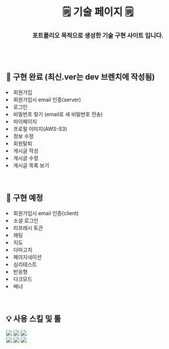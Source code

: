 </br>
</br>
<div align=center>
  <h1>🗒 기술 페이지 🗒</h1>
  <h3>포트폴리오 목적으로 생성한 기술 구현 사이트 입니다.<h3>
</div>
<br><br>

<h2>📂 구현 완료 (최신.ver는 dev 브렌치에 작성됨)</h2>
<div>
<li>회원가입</il>
<li>회원가입시 email 인증(server)</il>
<li>로그인</il>
<li>비밀번호 찾기 (email로 새 비밀번호 전송)</il>
<li>마이페이지</il>
<li>프로필 이미지(AWS-S3)</il>
<li>정보 수정</il>
<li>회원탈퇴</il>
<li>게시글 작성</il>
<li>게시글 수정</il>
<li>게시글 목록 보기</il>
</div>
<br><br>


<h2>📁 구현 예정</h2>
<div>
<li>회원가입시 email 인증(client)</il>
<li>소셜 로그인</il>
<li>리프레시 토큰</il>
<li>채팅</il>
<li>지도</il>
<li>다마고치</il>
<li>페이지네이션</il>
<li>심리테스트</il>
<li>반응형</il>
<li>다크모드</il>
<li>배너</il>
</div>
<br><br>

<h2>💡 사용 스킬 및 툴</h2>
<p>
<img src="https://img.shields.io/badge/javascript-F7DF1E?style=flat-square&logo=javascript&logoColor=black">
<img src="https://img.shields.io/badge/node.js-339933?style=flat-square&logo=Node.js&logoColor=white">
<img src="https://img.shields.io/badge/mysql-4479A1?style=flat-square&logo=mysql&logoColor=white"></br>
<img src="https://img.shields.io/badge/sequelize-52B0E7?style=flat-square&logo=Sequelize&logoColor=white">
<img src="https://img.shields.io/badge/express-000000?style=flat-square&logo=express&logoColor=white">
<img src="https://img.shields.io/badge/amazonaws-232F3E?style=flat-square&logo=amazonaws&logoColor=white">
</p>
</br>
</br>
